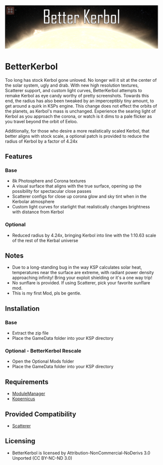 ![BetterKerbol](Banner/BetterKerbol.png)
# BetterKerbol
Too long has stock Kerbol gone unloved. No longer will it sit at the center of the solar system, ugly and drab. With new high resolution textures, Scatterer support, and custom light curves, BetterKerbol attempts to remake Kerbol as eye candy worthy of pretty screenshots.
Towards this end, the radius has also been tweaked by an imperceptibly tiny amount, to get around a quirk in KSPs engine. This change does not effect the orbits of the planets, as Kerbol's mass is unchanged. Experience the searing light of Kerbol as you approach the corona, or watch is it dims to a pale flicker as you travel beyond the orbit of Eeloo.

Additionally, for those who desire a more realistically scaled Kerbol, that better aligns with stock scale, a optional patch is provided to reduce the radius of Kerbol by a factor of 4.24x

## Features
### Base
* 8k Photosphere and Corona textures
* A visual surface that aligns with the true surface, opening up the possibility for spectacular close passes
* Scatterer configs for close up corona glow and sky tint when in the Kerbolar atmosphere
* Custom light curves for starlight that realistically changes brightness with distance from Kerbol
### Optional
* Reduced radius by 4.24x, bringing Kerbol into line with the 1:10.63 scale of the rest of the Kerbal universe

## Notes
* Due to a long-standing bug in the way KSP calculates solar heat, temperatures near the surface are extreme, with radiant power density approaching infinity! Bring your exploit shielding or it's a one way trip!
* No sunflare is provided.  If using Scatterer, pick your favorite sunflare mod.
* This is my first Mod, pls be gentle.

## Installation
### Base
* Extract the zip file
* Place the GameData folder into your KSP directory
### Optional - BetterKerbol Rescale
* Open the Optional Mods folder
* Place the GameData folder into your KSP directory

## Requirements
* [ModuleManager](https://forum.kerbalspaceprogram.com/topic/50533-18x-112x-module-manager-423-july-03th-2023-fireworks-season/)
* [Kopernicus](https://forum.kerbalspaceprogram.com/topic/200143-112x-kopernicus-stable-branch-last-updated-june-17th-2024/)

## Provided Compatibility
* [Scatterer](https://forum.kerbalspaceprogram.com/topic/103963-wip19x-112x-scatterer-atmospheric-scattering-00838-14082022-scattering-improvements-in-game-atmo-generation-and-multi-sun-support/)

## Licensing
* BetterKerbol is licensed by Attribution-NonCommercial-NoDerivs 3.0 Unported (CC BY-NC-ND 3.0)